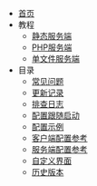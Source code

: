 - [首页](/)
- 教程
  - [静态服务端](StaticServerInstall.md)
  - [PHP服务端](PHPServerInstall.md)
  - [单文件服务端](LittleServerInstall.md)
- 目录
  - [常见问题](FrequenctlyAskedQuestions.md)
  - [更新记录](Changelogs.md)
  - [排查日志](TroubleshootByLogs.md)
  - [配置跟随启动](FollowingStart.md)
  - [配置示例](ServerConfigurationExamples.md)
  - [客户端配置参考](ClientConfigurationReference.md)
  - [服务端配置参考](ServerConfigurationReference.md)
  - [自定义界面](CustomizeInterface.md)
  - [历史版本](HistoricalVersions.md)

